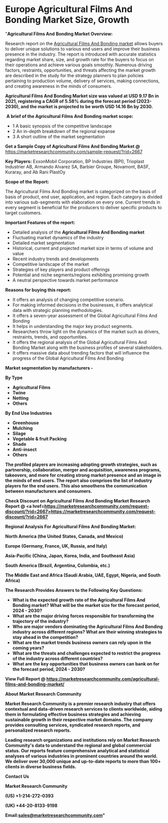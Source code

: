 # Europe Agricultural Films And Bonding Market Size, Growth
"<strong>Agricultural Films And Bonding Market Overview:</strong>

Research report on the <a href=https://marketresearchcommunity.com/agricultural-films-and-bonding-market/>Agricultural Films And Bonding market</a> allows buyers to deliver unique solutions to various end users and improve their business presence in the industry. The report is introduced with accurate statistics regarding market share, size, and growth rate for the buyers to focus on their operations and achieve various goals smoothly. Numerous driving factors, restraints, opportunities, and threats affecting the market growth are described in the study for the strategy planners to plan policies pertaining to production volume, delivery of services, making connections, and creating awareness in the minds of consumers.

<strong>Agricultural Films And Bonding Market size was valued at USD 9.17 Bn in 2021, registering a CAGR of 5.58% during the forecast period (2023-2030), and the market is projected to be worth USD 14.16 Bn by 2030.</strong>

 <Strong>A brief of the Agricultural Films And Bonding market scope:</Strong>
<ul>
 <li>1  A basic synopsis of the competitive landscape</li>
 <li>2  An in-depth breakdown of the regional expanse</li>
 <li>3  A short outline of the market segmentation</li>
</ul>
<strong>Get a Sample Copy of Agricultural Films And Bonding Market @ </b></strong><a href=https://marketresearchcommunity.com/sample-request/?rid=2667><u>https://marketresearchcommunity.com/sample-request/?rid=2667</u></a>

<strong>Key Players:</strong> 
ExxonMobil Corporation, BP Industries (BPI), Trioplast Industrier AB, Armando Alvarez SA, Barbier Groupe, Novamont, BASF, Kuraray, and Ab Rani PlastOy

<strong>Scope of the Report:</strong>

The Agricultural Films And Bonding market is categorized on the basis of basis of product, end user, application, and region. Each category is divided into various sub-segments with elaboration on every one. Current trends in every segment is beneficial for the producers to deliver specific products to target customers.

<strong><b>Important Features of the report:</b></strong>
<ul>
  <li>Detailed analysis of the <strong><b>Agricultural Films And Bonding </b></strong><strong><b>market</b></strong></li>
  <li>Fluctuating market dynamics of the industry</li>
  <li>Detailed market segmentation</li>
  <li>Historical, current and projected market size in terms of volume and value</li>
  <li>Recent industry trends and developments</li>
  <li>Competitive landscape of the market</li>
  <li>Strategies of key players and product offerings</li>
  <li>Potential and niche segments/regions exhibiting promising growth</li>
  <li>A neutral perspective towards market performance</li>
</ul>
<strong><b>Reasons for buying this report:</b></strong>
<ul>
  <li>It offers an analysis of changing competitive scenario.</li>
  <li>For making informed decisions in the businesses, it offers analytical data with strategic planning methodologies.</li>
  <li>It offers a seven-year assessment of the Global Agricultural Films And Bonding</li>
  <li>It helps in understanding the major key product segments.</li>
  <li>Researchers throw light on the dynamics of the market such as drivers, restraints, trends, and opportunities.</li>
  <li>It offers the regional analysis of the Global Agricultural Films And Bonding Market along with the business profiles of several stakeholders.</li>
  <li>It offers massive data about trending factors that will influence the progress of the Global Agricultural Films And Bonding</li>
</ul>

<strong>Market segmentation by manufacturers -</strong>


<strong><strong>By Type</strong></h4>
<ul>
 	<li>Agricultural Films</li>
 	<li>Twine</li>
 	<li>Netting</li>
 	<li>Others</li>
</ul>
<strong><strong>By End Use Industries</strong></h4>
<ul>
 	<li>Greenhouse</li>
 	<li>Mulching</li>
 	<li>Silage</li>
 	<li>Vegetable &amp; fruit Packing</li>
 	<li>Shade</li>
 	<li>Anti-insect</li>
 	<li>Others</li>
</ul>

The profiled players are increasing adopting growth strategies, such as partnership, collaboration, merger and acquisition, awareness programs, takeovers, and more for creating strong market presence and an image in the minds of end users. The report also comprises the list of industry players for the end users. This also smoothens the communication between manufacturers and consumers.

<strong><b>Check Discount on Agricultural Films And Bonding Market Research Report @ </b></strong><a href=https://marketresearchcommunity.com/request-discount/?rid=2667><u>https://marketresearchcommunity.com/request-discount/?rid=2667</u></a>

<strong>Regional Analysis For Agricultural Films And Bonding Market:</strong>

<strong>North America</strong> (the United States, Canada, and Mexico)

<strong>Europe</strong> (Germany, France, UK, Russia, and Italy)

<strong>Asia-Pacific</strong> (China, Japan, Korea, India, and Southeast Asia)

<strong>South America</strong> (Brazil, Argentina, Colombia, etc.)

<strong>The Middle East and Africa</strong> (Saudi Arabia, UAE, Egypt, Nigeria, and South Africa)

<strong>The Research Provides Answers to the Following Key Questions:</strong>
<ul>
 	<li>What is the expected growth rate of the Agricultural Films And Bonding market? What will be the market size for the forecast period, 2024 - 2030?</li>
 	<li>What are the major driving forces responsible for transforming the trajectory of the industry?</li>
 	<li>Who are major vendors dominating the Agricultural Films And Bonding industry across different regions? What are their winning strategies to stay ahead in the competition?</li>
 	<li>What are the market trends business owners can rely upon in the coming years?</li>
 	<li>What are the threats and challenges expected to restrict the progress of the industry across different countries?</li>
 	<li>What are the key opportunities that business owners can bank on for the forecast period, 2024 - 2030?</li>
</ul>

<strong>View Full Report @</strong> <a href=https://marketresearchcommunity.com/agricultural-films-and-bonding-market/>https://marketresearchcommunity.com/agricultural-films-and-bonding-market/</a>

<strong>About Market Research Community</strong>

Market Research Community is a premier research industry that offers contextual and data-driven research services to clients worldwide, aiding them in formulating effective business strategies and achieving sustainable growth in their respective market domains. The company provides consulting services, syndicated research reports, and personalized research reports.

Leading research organizations and institutions rely on Market Research Community's data to understand the regional and global commercial status. Our reports feature comprehensive analytical and statistical analyses of various industries in prominent countries around the world. We deliver over 30,000 unique and up-to-date reports to more than 100+ clients in diverse business fields.

<strong>Contact Us</strong>

<strong>Market Research Community</strong>

(US) +1-214-272-0393

(UK) +44-20-8133-9198

<strong>Email:</strong>sales@marketresearchcommunity.com"
